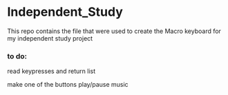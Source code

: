 # Independent_Study
This repo contains the file that were used to create the Macro keyboard for my independent study project

### to do:
read keypresses and return list

make one of the buttons play/pause music
